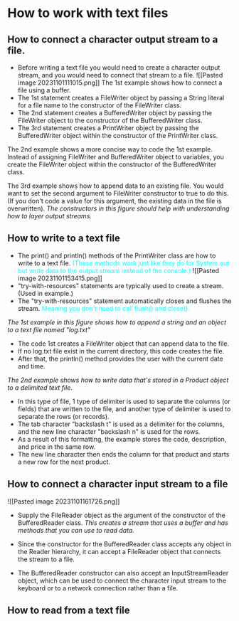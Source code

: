 # How to work with text files
## How to connect a character output stream to a file. 
- Before writing a text file you would need to create a character output stream, and you would need to connect that stream to a file. 
![[Pasted image 20231101111015.png]]
The 1st example shows how to connect a file using a buffer. 
- The 1st statement creates a FileWriter object by passing a String literal for a file name to the constructor of the FileWriter class. 
- The 2nd statement creates a BufferedWriter object by passing the FileWriter object to the constructor of the BufferedWriter class.
- The 3rd statement creates a PrintWriter object by passing the BufferedWriter object within the constructor of the PrintWriter class. 

The 2nd example shows a more concise way to code the 1st example. Instead of assigning FileWriter and BufferedWriter object to variables, you create the FileWriter object within the constructor of the BufferedWriter class. 

The 3rd example shows how to append data to an existing file. You would want to set the second argument to FileWriter constructor to true to do this. (If you don't code a value for this argument, the existing data in the file is overwritten). 
*The constructors in this figure should help with understanding how to layer output streams.*

## How to write to a text file
- The print() and println() methods of the PrintWriter class are how to write to a text file. 
<span style="color:#00FFFF">(These methods work just like they do for System.out but write data to the output stream instead of the console.)</span>
![[Pasted image 20231101153415.png]]
- "try-with-resources" statements are typically used to create a stream. (Used in example.)
- The "try-with-resources" statement automatically closes and flushes the stream. <span style="color:#00FFFF">Meaning you don't need to call flush() and close().</span>

*The 1st example in this figure shows how to append a string and an object to a text file named "log.txt"*
- The code 1st creates a FileWriter object that can append data to the file. 
- If no log.txt file exist in the current directory, this code creates the file. 
- After that, the println() method provides the user with the current date and time. 

*The 2nd example shows how to write data that's stored in a Product object to a delimited text file.*
- In this type of file, 1 type of delimiter is used to separate the columns (or fields) that are written to the file, and another type of delimiter is used to separate the rows (or records). 
- The tab character "backslash t" is used as a delimiter for the columns, and the new line character "backslash n" is used for the rows. 
- As a result of this formatting, the example stores the code, description, and price in the same row. 
- The new line character then ends the column for that product and starts a new row for the next product.

## How to connect a character input stream to a file
![[Pasted image 20231101161726.png]]
- Supply the FileReader object as the argument of the constructor of the BufferedReader class. 
*This creates a stream that uses a buffer and has methods that you can use to read data.*

- Since the constructor for the BufferedReader class accepts any object in the Reader hierarchy, it can accept a FileReader object that connects the stream to a file. 
- The BufferedReader constructor can also accept an InputStreamReader object, which can be used to connect the character input stream to the keyboard or to a network connection rather than a file. 

## How to read from a text file